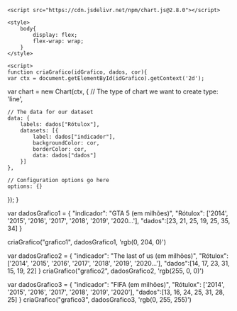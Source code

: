 <!DOCTYPE html>
<html lang="en">
<head>
    <meta charset="UTF-8">
    <meta name="viewport" content="width=device-width, initial-scale=1.0">
    <title>Dashboard</title>

    <script src="https://cdn.jsdelivr.net/npm/chart.js@2.8.0"></script>

    <style>
        body{
            display: flex;
            flex-wrap: wrap;
        }
    </style>

</head>
<body>
    <figure>
        <canvas id="grafico1"></canvas>
    </figure>
    <figure>
        <canvas id="grafico2"></canvas>
    </figure>
    <figure>
        <canvas id="grafico3"></canvas>
    </figure>
    <script src="./grafico.js"></script>
   
    <script>
    function criaGrafico(idGrafico, dados, cor){
    var ctx = document.getElementById(idGrafico).getContext('2d');
 var chart = new Chart(ctx, {
    // The type of chart we want to create
    type: 'line',

    // The data for our dataset
    data: {
        labels: dados["Rótulox"],
        datasets: [{
            label: dados["indicador"],
            backgroundColor: cor,
            borderColor: cor,
            data: dados["dados"]
        }]
    },

    // Configuration options go here
    options: {}
 });
}

var dadosGrafico1 = {
    "indicador": "GTA 5 (em milhões)",
    "Rótulox": ['2014', '2015', '2016', '2017', '2018', '2019', '2020...'],
    "dados":[23, 21, 25, 19, 25, 35, 34]
}

criaGrafico("grafico1", dadosGrafico1, 'rgb(0, 204, 0)') 

var dadosGrafico2 = {
    "indicador": "The last of us (em milhões)",
    "Rótulox": ['2014', '2015', '2016', '2017', '2018', '2019', '2020...'],
    "dados":[14, 17, 23, 31, 15, 19, 22]
}
criaGrafico("grafico2", dadosGrafico2, 'rgb(255, 0, 0)')

var dadosGrafico3 = {
    "indicador": "FIFA (em milhões)",
    "Rótulox": ['2014', '2015', '2016', '2017', '2018', '2019', '2020'],
    "dados":[13, 16, 24, 25, 31, 28, 25]
}
criaGrafico("grafico3", dadosGrafico3, 'rgb(0, 255, 255)')

</script>

</body>
</html>
